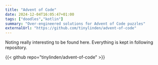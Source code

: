 ```yaml
---
title: "Advent of Code"
date: 2024-12-04T16:05:47+01:00
tags: ["doodles","kotlin"]
summary: "Over-engineered solutions for Advent of Code puzzles"
externalUrl: "https://github.com/tinylinden/advent-of-code"
---
```


Noting really interesting to be found here. Everything is kept in following
repository.

{{< github repo="tinylinden/advent-of-code" >}}
